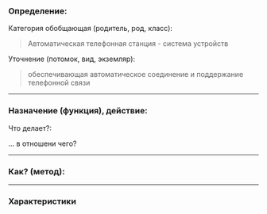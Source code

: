 ### Определение:
Категория обобщающая (родитель, род, класс):
>Автоматическая телефонная станция - система устройств

Уточнение (потомок, вид, экземляр):

>обеспечивающая автоматическое соединение и поддержание телефонной связи
---
### Назначение (функция), действие:
Что делает?:
>

... в отношени чего?
>

---
### Как? (метод):
>

---
### Характеристики
>
